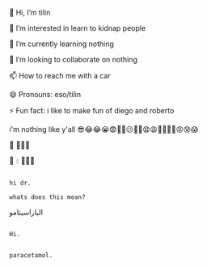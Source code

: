 
👋 Hi, I’m tilin


👀 I’m interested in learn to kidnap people

🌱 I’m currently learning nothing

💞️ I’m looking to collaborate on nothing

📫 How to reach me with a car

😄 Pronouns: eso/tilin

⚡ Fun fact: i like to make fun of diego and roberto

i'm nothing like y'all 😎😂😂😭😨😬🤯😕🙁🙁😧😩🤪🥵🥶🤬😡😰😱


🐠                  🐠🐠🐠

🌊  💧       🌊🌊🌊


                                                                                                                                                                                  hi dr.
                                                                                                                                                                    whats does this mean?
الباراسيتامو

                                                                                                                          Hi.
                                                                                                                          
                                                                                                                          paracetamol.
